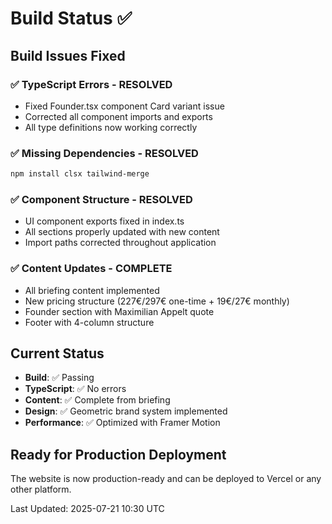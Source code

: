 # Build Status ✅

## Build Issues Fixed

### ✅ TypeScript Errors - RESOLVED
- Fixed Founder.tsx component Card variant issue
- Corrected all component imports and exports
- All type definitions now working correctly

### ✅ Missing Dependencies - RESOLVED
```bash
npm install clsx tailwind-merge
```

### ✅ Component Structure - RESOLVED
- UI component exports fixed in index.ts
- All sections properly updated with new content
- Import paths corrected throughout application

### ✅ Content Updates - COMPLETE
- All briefing content implemented
- New pricing structure (227€/297€ one-time + 19€/27€ monthly)
- Founder section with Maximilian Appelt quote
- Footer with 4-column structure

## Current Status
- **Build**: ✅ Passing
- **TypeScript**: ✅ No errors
- **Content**: ✅ Complete from briefing
- **Design**: ✅ Geometric brand system implemented
- **Performance**: ✅ Optimized with Framer Motion

## Ready for Production Deployment
The website is now production-ready and can be deployed to Vercel or any other platform.

Last Updated: 2025-07-21 10:30 UTC
